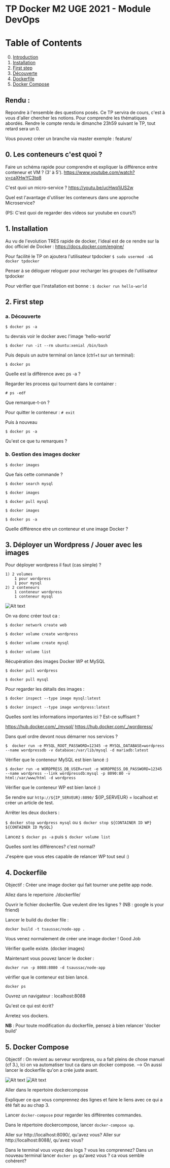 # TP Docker M2 UGE  2021 - Module DevOps

# Table of Contents
0. [Introduction](#0-les-conteneurs-cest-quoi-)
1. [Installation](#1-installation)
2. [First step](#2-first-step)
3. [Découverte](#3-découverte)
4. [Dockerfile](#4-dockerfile)
5. [Docker Compose](#5-docker-compose)

## Rendu :

Repondre à l'ensemble des questions posés. Ce TP servira de cours, c'est à vous d'aller chercher les notions. Pour comprendre les thématiques abordés.
Rendre le compte rendu le dimanche 23h59 suivant le TP, tout retard sera un 0.

Vous pouvez créer un branche via master exemple : feature/<NomPrenom>

## 0. Les conteneurs c'est quoi ?

Faire un schéma rapide pour comprendre et expliquer la différence entre conteneur et VM ? (3' à 5'). https://www.youtube.com/watch?v=caXHwYC3tq8

C'est quoi un micro-service ? https://youtu.be/ucHwp1jUS2w

Quel est l'avantage d'utiliser les conteneurs dans une approche Microservice?

(PS: C'est quoi de regarder des videos sur youtube en cours?)

## 1. Installation

Au vu de l'evolution TRES rapide de docker, l'ideal est de ce rendre sur la doc officiel de Docker :
https://docs.docker.com/engine/

Pour facilité le TP on ajoutera l'utilisateur tpdocker
`$ sudo usermod -aG docker tpdocker`

Penser à se déloguer reloguer pour recharger les groupes de l'utilisateur tpdocker

Pour vérifier que l'installation est bonne :
`$ docker run hello-world`

## 2. First step

### a. Découverte

`$ docker ps -a`

tu devrais voir le docker avec l'image 'hello-world'

`$ docker run -it --rm ubuntu:xenial /bin/bash`

Puis depuis un autre terminal on lance (ctrl+t sur un terminal):

`$ docker ps`

Quelle est la différence avec ps -a ?

Regarder les process qui tournent dans le container :

`# ps -edf`

Que remarque-t-on ?

Pour quitter le conteneur :
`# exit`

Puis à nouveau 

`$ docker ps -a`

Qu'est ce que tu remarques ?

### b. Gestion des images docker

`$ docker images`

Que fais cette commande ?

`$ docker search mysql`

`$ docker images`

`$ docker pull mysql`

`$ docker images`

`$ docker ps -a`

Quelle différence etre un conteneur et une image Docker ?

## 3. Déployer un Wordpress / Jouer avec les images


Pour déployer wordpress il faut (cas simple) ?

    1) 2 volumes
        1 pour wordpress
        1 pour mysql
    2) 2 conteneurs
        1 conteneur wordpress
        1 conteneur mysql

![Alt text](images/schemaDocker.png?raw=true)


On va donc créer tout ca : 

`$ docker network create web`

`$ docker volume create wordpress`

`$ docker volume create mysql`

`$ docker volume list`

Récupération des images Docker WP et MySQL

`$ docker pull wordpress`

`$ docker pull mysql`

Pour regarder les détails des images :

`$ docker inspect --type image mysql:latest`

`$ docker inspect --type image wordpress:latest`

Quelles sont les informations importantes ici ? Est-ce suffisant ? 

https://hub.docker.com/_/mysql/
https://hub.docker.com/_/wordpress/

Dans quel ordre devont nous démarrer nos services ?

`$  docker run -e MYSQL_ROOT_PASSWORD=12345 -e MYSQL_DATABASE=wordpress --name wordpressdb -v database:/var/lib/mysql -d mariadb:latest`


Vérifier que le conteneur MySQL est bien lancé :)

`$ docker run -e WORDPRESS_DB_USER=root -e WORDPRESS_DB_PASSWORD=12345 --name wordpress --link wordpressdb:mysql -p 8090:80 -v html:/var/www/html -d wordpress`

Vérifier que le conteneur WP est bien lancé :)


Se rendre sur `http://${IP_SERVEUR}:8090/` ${IP_SERVEUR} = localhost et créer un article de test.

Arrêter les deux dockers :

`$ docker stop wordpress mysql`
ou
`$ docker stop ${CONTAINER ID WP} ${CONTAINER ID MySQL}`


Lancez `$ docker ps -a` puis `$ docker volume list` 

Quelles sont les différences? c'est normal?

J'espère que vous etes capable de relancer WP tout seul :)

## 4. Dockerfile

Objectif : 
Créer une image docker qui fait tourner une petite app node. 


Allez dans le repertoire ./dockerfile/

Ouvrir le fichier dockerfile. Que veulent dire les lignes ? (NB : google is your friend) 

Lancer le build du docker file : 

`docker build -t tsaussac/node-app .`

Vous venez normalement de créer une image docker ! Good Job 

Vérifier quelle existe. (docker images)

Maintenant vous pouvez lancer le docker : 

`docker run -p 8088:8080 -d tsaussac/node-app`

vérifier que le conteneur est bien lancé.

`docker ps`


Ouvrez un navigateur : localhost:8088

Qu'est ce qui est écrit?

Arretez vos dockers.

**NB** : Pour toute modification du dockerfile, pensez à bien relancer 'docker build'

## 5. Docker Compose

Objectif : On revient au serveur wordpress, ou a fait pleins de chose manuel (cf 3.), Ici on va automatiser tout ca dans un docker compose.
--> On aussi lancer le dockerfile qu'on a crée juste avant.

![Alt text](images/schemaDocker.png?raw=true)
![Alt text](images/serveurNode.png?raw=true)

Aller dans le repertoire dockercompose

Expliquer ce que vous comprennez des lignes et faire le liens avec ce qui a été fait au au chap 3.

Lancer `docker-compose` pour regarder les différentes commandes.

Dans le répertoire dockercompose, lancer `docker-compose up`.

Aller sur http://localhost:8090/, qu'avez vous?
Aller sur http://localhost:8088/, qu'avez vous?

Dans le terminal vous voyez des logs ? vous les comprennez?
Dans un nouveau terminal lancer `docker ps` qu'avez vous ? ca vous semble cohérent?

